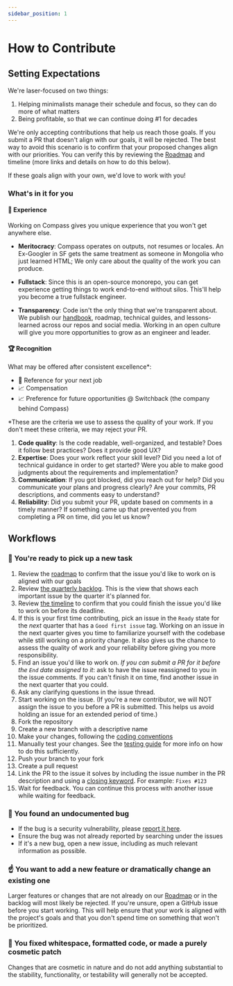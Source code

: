```yaml
---
sidebar_position: 1
---
```


# How to Contribute

## Setting Expectations

We're laser-focused on two things:

1. Helping minimalists manage their schedule and focus, so they can do more of what matters
2. Being profitable, so that we can continue doing #1 for decades

We're only accepting contributions that help us reach those goals. If you submit a PR that doesn't align with our goals, it will be rejected. The best way to avoid this scenario is to confirm that your proposed changes align with our priorities. You can verify this by reviewing the [Roadmap](../roadmap.md) and timeline (more links and details on how to do this below).

If these goals align with your own, we'd love to work with you!

### What's in it for you

#### 🚀 Experience

Working on Compass gives you unique experience that you won't get anywhere else.

- **Meritocracy**: Compass operates on outputs, not resumes or locales. An Ex-Googler in SF gets the same treatment as someone in Mongolia who just learned HTML; We only care about the quality of the work you can produce.

- **Fullstack**: Since this is an open-source monorepo, you can get experience getting things to work end-to-end without silos. This'll help you become a true fullstack engineer.

- **Transparency**: Code isn't the only thing that we're transparent about. We publish our [handbook](https://compasscalendar.notion.site/), roadmap, technical guides, and lessons-learned across our repos and social media. Working in an open culture will give you more opportunities to grow as an engineer and leader.

#### 🏆 Recognition

What may be offered after consistent excellence\*:

- 📝 Reference for your next job
- 📈 Compensation
- 📈 Preference for future opportunities @ Switchback (the company behind Compass)

\*These are the criteria we use to assess the quality of your work. If you don't meet these criteria, we may reject your PR.

1. **Code quality**: Is the code readable, well-organized, and testable? Does it follow best practices? Does it provide good UX?
2. **Expertise**: Does your work reflect your skill level? Did you need a lot of technical guidance in order to get started? Were you able to make good judgments about the requirements and implementation?
3. **Communication**: If you got blocked, did you reach out for help? Did you communicate your plans and progress clearly? Are your commits, PR descriptions, and comments easy to understand?
4. **Reliability**: Did you submit your PR, update based on comments in a timely manner? If something came up that prevented you from completing a PR on time, did you let us know?

## Workflows

### 🏁 You're ready to pick up a new task

1. Review the [roadmap](../roadmap.md) to confirm that the issue you'd like to work on is aligned with our goals
1. Review [the quarterly backlog](https://github.com/orgs/SwitchbackTech/projects/4/views/8). This is the view that shows each important issue by the quarter it's planned for.
1. Review [the timeline](https://github.com/orgs/SwitchbackTech/projects/4/views/7) to confirm that you could finish the issue you'd like to work on before its deadline.
1. If this is your first time contributing, pick an issue in the `Ready` state for the _next_ quarter that has a `Good first issue` tag. Working on an issue in the next quarter gives you time to familiarize yourself with the codebase while still working on a priority change. It also gives us the chance to assess the quality of work and your reliability before giving you more responsibility.
1. Find an issue you'd like to work on. _If you can submit a PR for it before the `End` date assigned to it_: ask to have the issue reassigned to you in the issue comments. If you can't finish it on time, find another issue in the next quarter that you could.
1. Ask any clarifying questions in the issue thread.
1. Start working on the issue. (If you're a new contributor, we will NOT assign the issue to you before a PR is submitted. This helps us avoid holding an issue for an extended period of time.)
1. Fork the repository
1. Create a new branch with a descriptive name
1. Make your changes, following the [coding conventions](./convention-guide.md)
1. Manually test your changes. See the [testing guide](./testing-guide.md) for more info on how to do this sufficiently.
1. Push your branch to your fork
1. Create a pull request
1. Link the PR to the issue it solves by including the issue number in the PR description and using a [closing keyword](https://docs.github.com/en/get-started/writing-on-github/working-with-advanced-formatting/using-keywords-in-issues-and-pull-requests#linking-a-pull-request-to-an-issue). For example: `Fixes #123`
1. Wait for feedback. You can continue this process with another issue while waiting for feedback.

### 🐞 You found an undocumented bug

- If the bug is a security vulnerability, please [report it here](https://github.com/SwitchbackTech/compass/security).
- Ensure the bug was not already reported by searching under the issues
- If it's a new bug, open a new issue, including as much relevant information as possible.

### ☝️ You want to add a new feature or dramatically change an existing one

Larger features or changes that are not already on our [Roadmap](../roadmap.md) or in the backlog will most likely be rejected. If you're unsure, open a GitHub issue before you start working. This will help ensure that your work is aligned with the project's goals and that you don't spend time on something that won't be prioritized.

### 💅 You fixed whitespace, formatted code, or made a purely cosmetic patch

Changes that are cosmetic in nature and do not add anything substantial to the stability, functionality, or testability will generally not be accepted.
